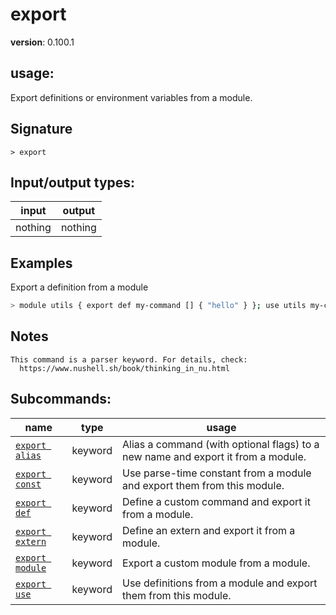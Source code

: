 # export

**version**: 0.100.1

## **usage**:

Export definitions or environment variables from a module.

## Signature

`> export `

## Input/output types:

| input   | output  |
| ------- | ------- |
| nothing | nothing |

## Examples

Export a definition from a module

```bash
> module utils { export def my-command [] { "hello" } }; use utils my-command; my-command
```

## Notes

```text
This command is a parser keyword. For details, check:
  https://www.nushell.sh/book/thinking_in_nu.html
```

## Subcommands:

| name                                               | type    | usage                                                                            |
| -------------------------------------------------- | ------- | -------------------------------------------------------------------------------- |
| [`export alias`](/commands/docs/export_alias.md)   | keyword | Alias a command (with optional flags) to a new name and export it from a module. |
| [`export const`](/commands/docs/export_const.md)   | keyword | Use parse-time constant from a module and export them from this module.          |
| [`export def`](/commands/docs/export_def.md)       | keyword | Define a custom command and export it from a module.                             |
| [`export extern`](/commands/docs/export_extern.md) | keyword | Define an extern and export it from a module.                                    |
| [`export module`](/commands/docs/export_module.md) | keyword | Export a custom module from a module.                                            |
| [`export use`](/commands/docs/export_use.md)       | keyword | Use definitions from a module and export them from this module.                  |
